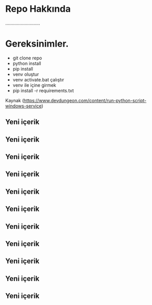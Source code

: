 # Repo Hakkında

...........................

# Gereksinimler.
 - git clone repo
 - python install
 - pip install
 - venv oluştur
 - venv activate.bat çalıştır
 - venv ile içine girmek
 - pip install -r requirements.txt
 
 Kaynak (https://www.devdungeon.com/content/run-python-script-windows-service)

## Yeni içerik
## Yeni içerik
## Yeni içerik
## Yeni içerik
## Yeni içerik
## Yeni içerik
## Yeni içerik
## Yeni içerik
## Yeni içerik
## Yeni içerik
## Yeni içerik
